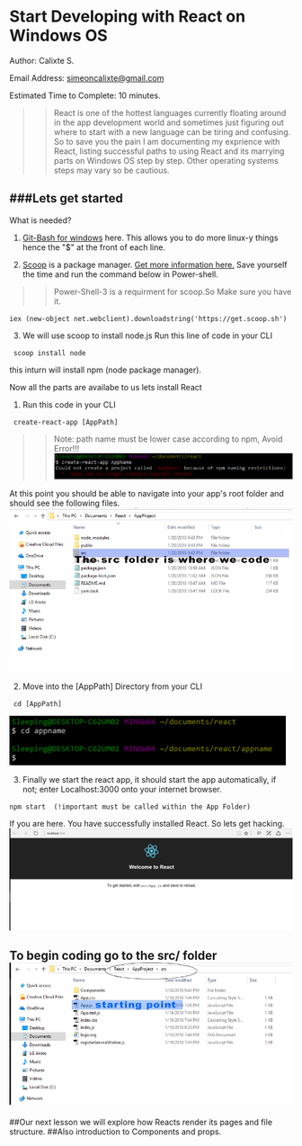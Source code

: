 # Start Developing with React on Windows OS

Author: Calixte S.

Email Address: simeoncalixte@gmail.com

Estimated Time to Complete: 10 minutes.

>>React is one of the hottest languages currently floating around in the app development
world and sometimes just figuring out where to start with a new language can be tiring and confusing. 
So to save you the pain I am  documenting my exprience with React, listing successful paths to using React and
its marrying parts on Windows OS step by step. Other operating systems steps may vary so be cautious.



###Lets get started
----

What is needed?

1. [Git-Bash for windows](http://gitforwindows.org) here. This allows you to do more linux-y things hence the "$" at the front of each line.



2. [Scoop](http://scoop.sh/) is a package manager. [Get more information here.](https://github.com/lukesampson/scoop)
Save yourself the time and run the command below in Power-shell. 

>>Power-Shell-3 is a requirment for scoop.So Make sure you have it.

```
iex (new-object net.webclient).downloadstring('https://get.scoop.sh')
```




3. We will use scoop to install node.js 
	Run this line of code in your CLI

```
 scoop install node
```

this inturn will install npm (node package manager).





Now all the parts are availabe to us lets install React

1. Run this code in your CLI

```
 create-react-app [AppPath]
```
>>Note: path name must be lower case according to npm, Avoid Error!!!
![Warning](./images/CreateError.PNG)

At this point you should be able to navigate into your app's root folder and should see the following files.
![start](./images/Start.PNG)


2. Move into the [AppPath] Directory from your CLI
```
 cd [AppPath]

```
![Warning](./images/changetoappdirectory.PNG)





3. Finally we start the react app, it should start the app automatically, if not; 
enter Localhost:3000 onto your internet browser.
```
npm start  (!important must be called within the App Folder)
```
If you are here. You have successfully installed React. So lets get hacking.
![FinalResult](./images/FinalResult.PNG)


 To begin coding go to the src/ folder
![AreatoEdit](./images/AreatoEdit.PNG)
------------------------------------------------------------




##Our next lesson we will explore how Reacts render its pages and file structure.
##Also introduction to Components and props.